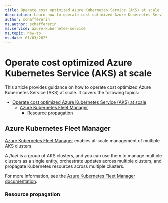 ```yaml
---
title: Operate cost optimized Azure Kubernetes Service (AKS) at scale
description: Learn how to operate cost optimized Azure Kubernetes Service (AKS) at scale.
author: schaffererin
ms.author: schaffererin
ms.service: azure-kubernetes-service
ms.topic: how-to
ms.date: 01/03/2025
---
```


# Operate cost optimized Azure Kubernetes Service (AKS) at scale

This article provides guidance on how to operate cost optimized Azure Kubernetes Service (AKS) at scale. It covers the following topics:

- [Operate cost optimized Azure Kubernetes Service (AKS) at scale](#operate-cost-optimized-azure-kubernetes-service-aks-at-scale)
  - [Azure Kubernetes Fleet Manager](#azure-kubernetes-fleet-manager)
    - [Resource propagation](#resource-propagation)

## Azure Kubernetes Fleet Manager

[Azure Kubernetes Fleet Manager](/azure/kubernetes-fleet/overview) enables at-scale management of multiple AKS clusters.




A *fleet* is a group of AKS clusters, and you can use them to manage multiple clusters as a single entity, orchestrate updates across multiple clusters, and propagate Kubernetes resources across multiple clusters.

For more information, see the [Azure Kubernetes Fleet Manager documentation](/azure/kubernetes-fleet/).

### Resource propagation

